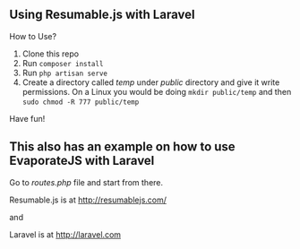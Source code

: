 ## Using Resumable.js with Laravel

How to Use?

1. Clone this repo
2. Run `composer install`
3. Run `php artisan serve`
4. Create a directory called *temp* under *public* directory and give it write permissions. On a Linux you would be doing `mkdir public/temp` and then `sudo chmod -R 777 public/temp`

Have fun!

## This also has an example on how to use EvaporateJS with Laravel

Go to *routes.php* file and start from there.

Resumable.js is at http://resumablejs.com/

and 

Laravel is at http://laravel.com
